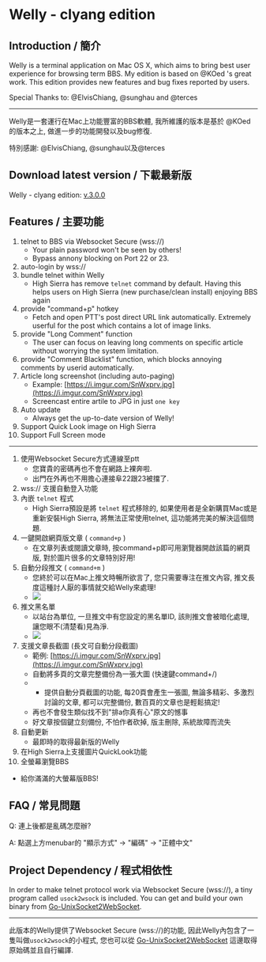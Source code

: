 Welly - clyang edition
=============

Introduction / 簡介
-------------

Welly is a terminal application on Mac OS X, which aims to bring best user experience for browsing term BBS. My edition is based on @KOed 's great work. This edition provides new features and bug fixes reported by users.

Special Thanks to: @ElvisChiang, @sunghau and @terces

***

Welly是一套運行在Mac上功能豐富的BBS軟體, 我所維護的版本是基於 @KOed 的版本之上, 做進一步的功能開發以及bug修復.

特別感謝: @ElvisChiang, @sunghau以及@terces

Download latest version / 下載最新版
-------------
Welly - clyang edition: [v.3.0.0](https://github.com/clyang/welly/releases/tag/3.0.0)

Features / 主要功能
-------------
1. telnet to BBS via Websocket Secure (wss://)
   - Your plain password won't be seen by others!
   - Bypass annony blocking on Port 22 or 23.
2. auto-login by wss://
3. bundle telnet within Welly
   - High Sierra has remove `telnet` command by default. Having this helps users on High Sierra (new purchase/clean install) enjoying BBS again
4. provide "command+p" hotkey
   - Fetch and open PTT's post direct URL link automatically. Extremely userful for the post which contains a lot of image links.
5. provide "Long Comment" function
   - The user can focus on leaving long comments on specific article without worrying the system limitation.
6. provide "Comment Blacklist" function, which blocks annoying comments by userid automatically.
7. Article long screenshot (including auto-paging)
   - Example: [https://i.imgur.com/SnWxprv.jpg](https://i.imgur.com/SnWxprv.jpg)
   - Screencast entire artile to JPG in just `one key`
8. Auto update
   - Always get the up-to-date version of Welly!
9. Support Quick Look image on High Sierra
10. Support Full Screen mode

***

1. 使用Websocket Secure方式連線至ptt
   - 您寶貴的密碼再也不會在網路上裸奔啦.
   - 出門在外再也不用擔心連接阜22跟23被擋了.
2. wss:// 支援自動登入功能
3. 內嵌 `telnet` 程式
   - High Sierra預設是將 `telnet` 程式移除的, 如果使用者是全新購買Mac或是重新安裝High Sierra, 將無法正常使用telnet, 這功能將完美的解決這個問題.
4. 一鍵開啟網頁版文章 ( `command+p` )
   - 在文章列表或閱讀文章時, 按command+p即可用瀏覽器開啟該篇的網頁版, 對於圖片很多的文章特別好用!
5. 自動分段推文 ( `command+m` )
   - 您終於可以在Mac上推文時暢所欲言了, 您只需要專注在推文內容, 推文長度這種討人厭的事情就交給Welly來處理!
   - ![](https://i.imgur.com/0ojoCkv.gif)
6. 推文黑名單
   - 以站台為單位, 一旦推文中有您設定的黑名單ID, 該則推文會被暗化處理, 讓您眼不(清楚看)見為淨.
   - ![](https://i.imgur.com/d2HTnPn.png)
7. 支援文章長截圖 (長文可自動分段截圖)
   - 範例: [https://i.imgur.com/SnWxprv.jpg](https://i.imgur.com/SnWxprv.jpg)
   - 自動將多頁的文章完整備份為一張大圖 (快速鍵command+/)
   - - 提供自動分頁截圖的功能, 每20頁會產生一張圖, 無論多精彩、多激烈討論的文章, 都可以完整備份, 數百頁的文章也是輕鬆搞定!
   - 再也不會發生類似找不到"排a你真有心"原文的憾事
   - 好文章按個鍵立刻備份, 不怕作者砍掉, 版主刪除, 系統故障而流失
8. 自動更新
   - 最即時的取得最新版的Welly
9. 在High Sierra上支援圖片QuickLook功能
10. 全螢幕瀏覽BBS
   - 給你滿滿的大螢幕版BBS!

FAQ / 常見問題
-------------
Q: 連上後都是亂碼怎麼辦?

A: 點選上方menubar的 "顯示方式" -> "編碼" -> "正體中文"


Project Dependency / 程式相依性
-------------

In order to make telnet protocol work via Websocket Secure (wss://), a tiny program called `usock2wsock` is included. You can get and build your own binary from [Go-UnixSocket2WebSocket](https://github.com/clyang/Go-UnixSocket2WebSocket).

***

此版本的Welly提供了Websocket Secure (wss://)的功能, 因此Welly內包含了一隻叫做`usock2wsock`的小程式, 您也可以從 [Go-UnixSocket2WebSocket](https://github.com/clyang/Go-UnixSocket2WebSocket) 這邊取得原始碼並且自行編譯.